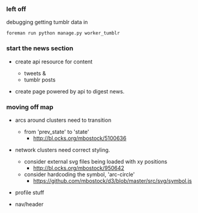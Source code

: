 ### left off

debugging getting tumblr data in

    foreman run python manage.py worker_tumblr

### start the news section

- create api resource for content
    - tweets &
    - tumblr posts

- create page powered by api to digest news.


### moving off map

- arcs around clusters need to transition
    - from 'prev_state' to 'state'
        - http://bl.ocks.org/mbostock/5100636
- network clusters need correct styling.
    - consider external svg files being loaded with xy positions
        - http://bl.ocks.org/mbostock/950642
    - consider hardcoding the symbol, 'arc-circle'
        - https://github.com/mbostock/d3/blob/master/src/svg/symbol.js

- profile stuff
- nav/header